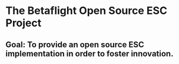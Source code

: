 # The Betaflight Open Source ESC Project

## Goal: To provide an open source ESC implementation in order to foster innovation.
